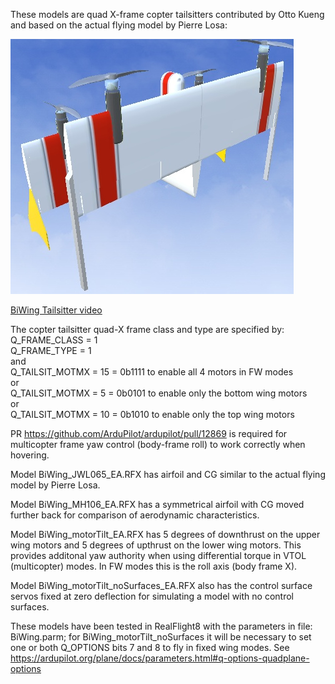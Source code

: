 These models are quad X-frame copter tailsitters contributed by Otto Kueng and based on the actual flying model by Pierre Losa:

![BiWing image](https://github.com/ArduPilot/SITL_Models/blob/master/RealFlight/WIP/markw/Tailsitters/CopterTailsitters/BiWing/BiWing_JWL065.jpg)

[BiWing Tailsitter video](https://youtu.be/3nS2AodrGPQ)

The copter tailsitter quad-X frame class and type are specified by:<br />
Q_FRAME_CLASS = 1<br />
Q_FRAME_TYPE = 1<br />
and<br />
Q_TAILSIT_MOTMX = 15 = 0b1111 to enable all 4 motors in FW modes<br />
or<br />
Q_TAILSIT_MOTMX =  5 = 0b0101 to enable only the bottom wing motors<br />
or<br />
Q_TAILSIT_MOTMX = 10 = 0b1010 to enable only the top wing motors


PR https://github.com/ArduPilot/ardupilot/pull/12869 is required for multicopter frame yaw control (body-frame roll) to work correctly when hovering.

Model BiWing_JWL065_EA.RFX has airfoil and CG similar to the actual flying model by Pierre Losa.

Model BiWing_MH106_EA.RFX has a symmetrical airfoil with CG moved further back for comparison of aerodynamic characteristics. 

Model BiWing_motorTilt_EA.RFX has 5 degrees of downthrust on the upper wing motors and 5 degrees of upthrust on the lower wing motors. This provides additonal yaw authority when using differential torque in VTOL (multicopter) modes. In FW modes this is the roll axis (body frame X).

Model BiWing_motorTilt_noSurfaces_EA.RFX also has the control surface servos fixed at zero deflection for simulating a model with no control surfaces.

These models have been tested in RealFlight8 with the parameters in file: BiWing.parm; for BiWing_motorTilt_noSurfaces it will be necessary to set one or both Q_OPTIONS bits 7 and 8 to fly in fixed wing modes. See https://ardupilot.org/plane/docs/parameters.html#q-options-quadplane-options
